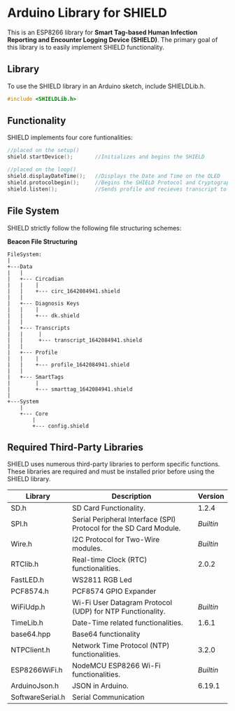 # Arduino Library for SHIELD

This is an ESP8266 library for **Smart Tag-based Human Infection Reporting and Encounter Logging Device (SHIELD)**.
The primary goal of this library is to easily implement SHIELD functionality.

## Library

To use the SHIELD library in an Arduino sketch, include SHIELDLib.h.

```c
#include <SHIELDLib.h>
```

## Functionality
SHIELD implements four core funtionalities:

```c
//placed on the setup()
shield.startDevice();       //Initializes and begins the SHIELD
```

```c
//placed on the loop()
shield.displayDateTime();   //Displays the Date and Time on the OLED
shield.protocolbegin();     //Begins the SHIELD Protocol and Cryptography Modules
shield.listen();            //Sends profile and recieves transcript to and from other devices
```

## File System
SHIELD strictly follow the following file structuring schemes:

**Beacon File Structuring**


    FileSystem:
    |
    +---Data
    |   |
    |   +--- Circadian
    |   |    |
    |   |    +--- circ_1642084941.shield
    |   |
    |   +--- Diagnosis Keys
    |   |    |
    |   |    +--- dk.shield
    |   |
    |   +--- Transcripts
    |   |     |
    |   |     +--- transcript_1642084941.shield
    |   |
    |   +--- Profile
    |   |    |
    |   |    +--- profile_1642084941.shield
    |   |
    |   +--- SmartTags
    |        |
    |        +--- smarttag_1642084941.shield
    |   
    +---System
        |
        +--- Core
            |
            +--- config.shield

## Required Third-Party Libraries
SHIELD uses numerous third-party libraries to perform specific functions. These libraries are required and must be installed prior before using the SHIELD library.

| **Library** | **Description** | **Version** |
| ----------- | --------------- | ----------- |
| SD.h | SD Card Functionality. | 1.2.4 |
| SPI.h | Serial Peripheral Interface (SPI) Protocol for the SD Card Module. | *Builtin* |
| Wire.h | I2C Protocol for Two-Wire modules. | *Builtin* |
| RTClib.h | Real-time Clock (RTC) functionalities. | 2.0.2 |
| FastLED.h | WS2811 RGB Led | |
| PCF8574.h | PCF8574 GPIO Expander | |
| WiFiUdp.h | Wi-Fi User Datagram Protocol (UDP) for NTP Functionality. | *Builtin* |
| TimeLib.h | Date-Time related functionalities. | 1.6.1 |
| base64.hpp | Base64 functionality | |
| NTPClient.h |Network Time Protocol (NTP) functionalities. | 3.2.0 |
| ESP8266WiFi.h | NodeMCU ESP8266 Wi-Fi functionalities. | *Builtin* |
| ArduinoJson.h | JSON in Arduino. | 6.19.1 |
| SoftwareSerial.h | Serial Communication | |

[1]:<https://github.com/rjargumido/SHIELD>
